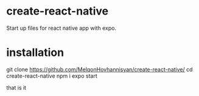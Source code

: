 # create-react-native
Start up files for react native app with expo.


# installation

git clone https://github.com/MelqonHovhannisyan/create-react-native/
cd create-react-native
npm i
expo start

that is it
